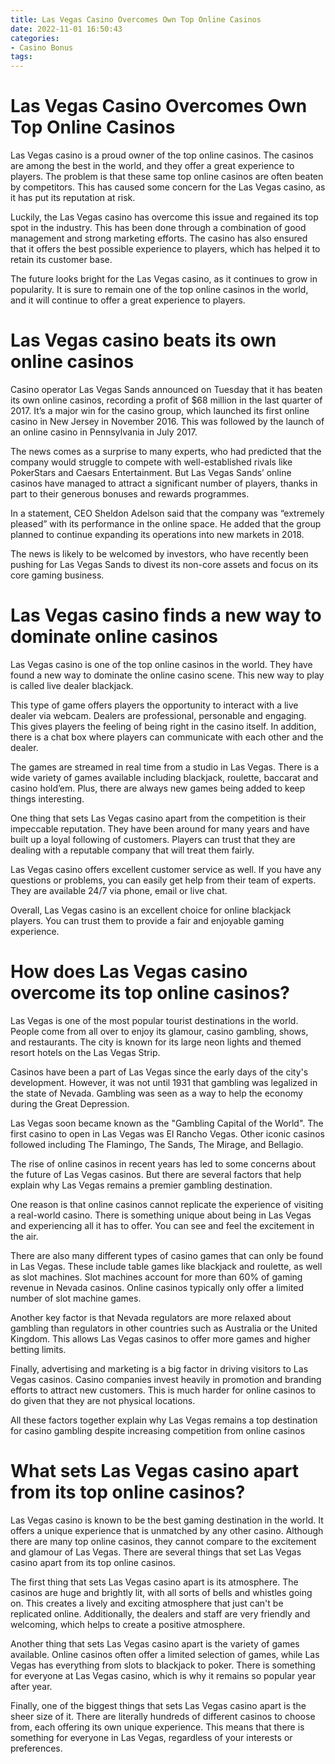 ```yaml
---
title: Las Vegas Casino Overcomes Own Top Online Casinos 
date: 2022-11-01 16:50:43
categories:
- Casino Bonus
tags:
---
```



#  Las Vegas Casino Overcomes Own Top Online Casinos 

Las Vegas casino is a proud owner of the top online casinos. The casinos are among the best in the world, and they offer a great experience to players. The problem is that these same top online casinos are often beaten by competitors. This has caused some concern for the Las Vegas casino, as it has put its reputation at risk.

Luckily, the Las Vegas casino has overcome this issue and regained its top spot in the industry. This has been done through a combination of good management and strong marketing efforts. The casino has also ensured that it offers the best possible experience to players, which has helped it to retain its customer base.

The future looks bright for the Las Vegas casino, as it continues to grow in popularity. It is sure to remain one of the top online casinos in the world, and it will continue to offer a great experience to players.

#  Las Vegas casino beats its own online casinos 

Casino operator Las Vegas Sands announced on Tuesday that it has beaten its own online casinos, recording a profit of $68 million in the last quarter of 2017. 
It’s a major win for the casino group, which launched its first online casino in New Jersey in November 2016. This was followed by the launch of an online casino in Pennsylvania in July 2017.

The news comes as a surprise to many experts, who had predicted that the company would struggle to compete with well-established rivals like PokerStars and Caesars Entertainment. But Las Vegas Sands’ online casinos have managed to attract a significant number of players, thanks in part to their generous bonuses and rewards programmes.

In a statement, CEO Sheldon Adelson said that the company was “extremely pleased” with its performance in the online space. He added that the group planned to continue expanding its operations into new markets in 2018.

The news is likely to be welcomed by investors, who have recently been pushing for Las Vegas Sands to divest its non-core assets and focus on its core gaming business.

#  Las Vegas casino finds a new way to dominate online casinos 

Las Vegas casino is one of the top online casinos in the world. They have found a new way to dominate the online casino scene. This new way to play is called live dealer blackjack.

This type of game offers players the opportunity to interact with a live dealer via webcam. Dealers are professional, personable and engaging. This gives players the feeling of being right in the casino itself. In addition, there is a chat box where players can communicate with each other and the dealer. 

The games are streamed in real time from a studio in Las Vegas. There is a wide variety of games available including blackjack, roulette, baccarat and casino hold’em. Plus, there are always new games being added to keep things interesting. 

One thing that sets Las Vegas casino apart from the competition is their impeccable reputation. They have been around for many years and have built up a loyal following of customers. Players can trust that they are dealing with a reputable company that will treat them fairly. 

Las Vegas casino offers excellent customer service as well. If you have any questions or problems, you can easily get help from their team of experts. They are available 24/7 via phone, email or live chat. 

Overall, Las Vegas casino is an excellent choice for online blackjack players. You can trust them to provide a fair and enjoyable gaming experience.

#  How does Las Vegas casino overcome its top online casinos? 

Las Vegas is one of the most popular tourist destinations in the world. People come from all over to enjoy its glamour, casino gambling, shows, and restaurants. The city is known for its large neon lights and themed resort hotels on the Las Vegas Strip. 



Casinos have been a part of Las Vegas since the early days of the city's development. However, it was not until 1931 that gambling was legalized in the state of Nevada. Gambling was seen as a way to help the economy during the Great Depression. 

Las Vegas soon became known as the "Gambling Capital of the World". The first casino to open in Las Vegas was El Rancho Vegas. Other iconic casinos followed including The Flamingo, The Sands, The Mirage, and Bellagio. 

The rise of online casinos in recent years has led to some concerns about the future of Las Vegas casinos. But there are several factors that help explain why Las Vegas remains a premier gambling destination. 

One reason is that online casinos cannot replicate the experience of visiting a real-world casino. There is something unique about being in Las Vegas and experiencing all it has to offer. You can see and feel the excitement in the air. 

There are also many different types of casino games that can only be found in Las Vegas. These include table games like blackjack and roulette, as well as slot machines. Slot machines account for more than 60% of gaming revenue in Nevada casinos. Online casinos typically only offer a limited number of slot machine games. 

Another key factor is that Nevada regulators are more relaxed about gambling than regulators in other countries such as Australia or the United Kingdom. This allows Las Vegas casinos to offer more games and higher betting limits. 

Finally, advertising and marketing is a big factor in driving visitors to Las Vegas casinos. Casino companies invest heavily in promotion and branding efforts to attract new customers. This is much harder for online casinos to do given that they are not physical locations. 

All these factors together explain why Las Vegas remains a top destination for casino gambling despite increasing competition from online casinos

#  What sets Las Vegas casino apart from its top online casinos?

Las Vegas casino is known to be the best gaming destination in the world. It offers a unique experience that is unmatched by any other casino. Although there are many top online casinos, they cannot compare to the excitement and glamour of Las Vegas. There are several things that set Las Vegas casino apart from its top online casinos.

The first thing that sets Las Vegas casino apart is its atmosphere. The casinos are huge and brightly lit, with all sorts of bells and whistles going on. This creates a lively and exciting atmosphere that just can't be replicated online. Additionally, the dealers and staff are very friendly and welcoming, which helps to create a positive atmosphere.

Another thing that sets Las Vegas casino apart is the variety of games available. Online casinos often offer a limited selection of games, while Las Vegas has everything from slots to blackjack to poker. There is something for everyone at Las Vegas casino, which is why it remains so popular year after year.

Finally, one of the biggest things that sets Las Vegas casino apart is the sheer size of it. There are literally hundreds of different casinos to choose from, each offering its own unique experience. This means that there is something for everyone in Las Vegas, regardless of your interests or preferences.